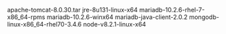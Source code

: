 apache-tomcat-8.0.30.tar
jre-8u131-linux-x64
mariadb-10.2.6-rhel-7-x86_64-rpms
mariadb-10.2.6-winx64
mariadb-java-client-2.0.2
mongodb-linux-x86_64-rhel70-3.4.6
node-v8.2.1-linux-x64